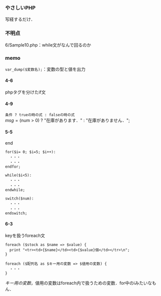 ### やさしいPHP
写経するだけ．

### 不明点
6/Sample10.php：while文がなんで回るのか


### memo
`var_dump($変数名);`：変数の型と値を出力  

#### 4-6
phpタグを分けたif文  

#### 4-9
`条件 ? trueの時の式 : falseの時の式`  
$msg = ($num > 0) ? "在庫があります．" : "在庫がありません．";  

#### 5-5
end
```
for($i= 0; $i=5; $i++):
  ・・・
  ・・・  
endfor;
```
```
while($i<5):
  ・・・
  ・・・
endwhile;
```
```
switch($num):
  ・・・
  ・・・
endswitch;
```
#### 6-3
keyを扱うforeach文
```
foreach ($stock as $name => $value) {
  print "<tr><td>{$name}</td><td>{$value}個</td></tr>\n";
}
```
```
foreach ($配列名 as $キー用の変数 => $値用の変数) {
  ・・・
}
```
$キー用の変数，$値用の変数はforeach内で扱うための変数．for中のiみたいなもん．